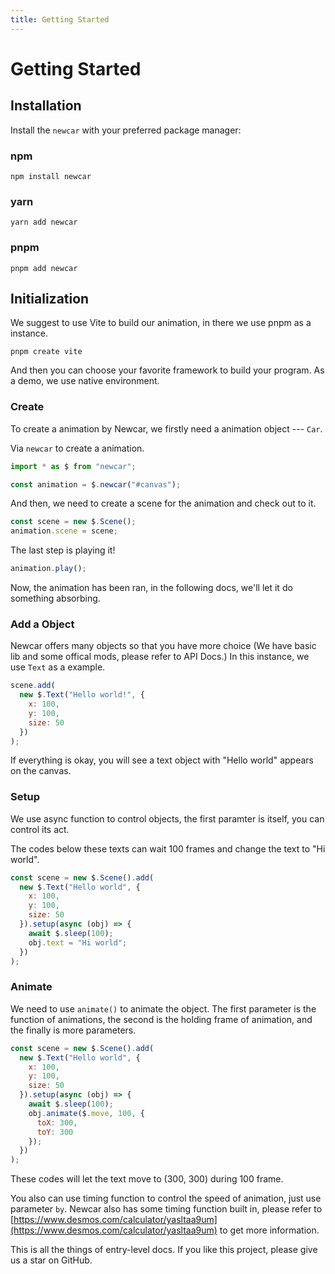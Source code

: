 ```yaml
---
title: Getting Started
---
```


# Getting Started <Badge type="tip" text="^0.7.0" />

## Installation

Install the `newcar` with your preferred package manager:

### npm

```shell
npm install newcar
```

### yarn

```shell
yarn add newcar
```

### pnpm

```shell
pnpm add newcar
```

## Initialization

We suggest to use Vite to build our animation, in there we use pnpm as a instance.

```shell
pnpm create vite
```

And then you can choose your favorite framework to build your program. As a demo, we use native environment.

### Create

To create a animation by Newcar, we firstly need a animation object --- `Car`.

Via `newcar` to create a animation.

```javascript
import * as $ from "newcar";

const animation = $.newcar("#canvas");
```

And then, we need to create a scene for the animation and check out to it.

```javascript
const scene = new $.Scene();
animation.scene = scene;
```

The last step is playing it!

```javascript
animation.play();
```

Now, the animation has been ran, in the following docs, we'll let it do something absorbing.

### Add a Object

Newcar offers many objects so that you have more choice (We have basic lib and some offical mods, please refer to API Docs.) In this instance, we use `Text` as a example.

```javascript
scene.add(
  new $.Text("Hello world!", {
    x: 100,
    y: 100,
    size: 50
  })
);
```

If everything is okay, you will see a text object with "Hello world" appears on the canvas.

### Setup

We use async function to control objects, the first paramter is itself, you can control its act.

The codes below these texts can wait 100 frames and change the text to "Hi world".

```javascript
const scene = new $.Scene().add(
  new $.Text("Hello world", {
    x: 100,
    y: 100,
    size: 50
  }).setup(async (obj) => {
    await $.sleep(100);
    obj.text = "Hi world";
  })
);
```

### Animate

We need to use `animate()` to animate the object. The first parameter is the function of animations, the second is the holding frame of animation, and the finally is more parameters.

```javascript
const scene = new $.Scene().add(
  new $.Text("Hello world", {
    x: 100,
    y: 100,
    size: 50
  }).setup(async (obj) => {
    await $.sleep(100);
    obj.animate($.move, 100, {
      toX: 300,
      toY: 300
    });
  })
);
```

These codes will let the text move to (300, 300) during 100 frame.

You also can use timing function to control the speed of animation, just use parameter `by`. Newcar also has some timing function built in, please refer to [https://www.desmos.com/calculator/yasltaa9um](https://www.desmos.com/calculator/yasltaa9um) to get more information.

This is all the things of entry-level docs. If you like this project, please give us a star on GitHub.
